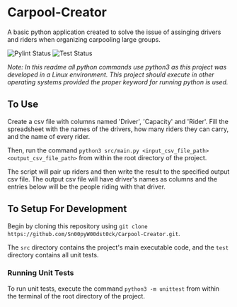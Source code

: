 # Carpool-Creator

A basic python application created to solve the issue of assinging drivers and riders when organizing carpooling large groups. 

![Pylint Status](https://github.com/Sn00pyW00dst0ck/Carpool-Creator/actions/workflows/pylint.yml/badge.svg?event=push)
![Test Status](https://github.com/Sn00pyW00dst0ck/Carpool-Creator/actions/workflows/unittest.yml/badge.svg?event=push)

_Note: In this readme all python commands use python3 as this project was developed in a Linux environment. This project should execute in other operating systems provided the proper keyword for running python is used._

## To Use
Create a csv file with columns named 'Driver', 'Capacity' and 'Rider'. Fill the spreadsheet with the names of the drivers, how many riders they can carry, and the name of every rider. 

Then, run the command `python3 src/main.py <input_csv_file_path> <output_csv_file_path>` from within the root directory of the project. 

The script will pair up riders and then write the result to the specified output csv file. The output csv file will have driver's names as columns and the entries below will be the people riding with that driver. 

## To Setup For Development
Begin by cloning this repository using `git clone https://github.com/Sn00pyW00dst0ck/Carpool-Creator.git`. 

The `src` directory contains the project's main executable code, and the `test` directory contains all unit tests. 

### Running Unit Tests
To run unit tests, execute the command `python3 -m unittest` from within the terminal of the root directory of the project. 
